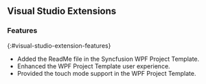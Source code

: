## Visual Studio Extensions

### Features
{:#visual-studio-extension-features}

* Added the ReadMe file in the Syncfusion WPF Project Template.
* Enhanced the WPF Project Template user experience.
* Provided the touch mode support in the WPF Project Template.